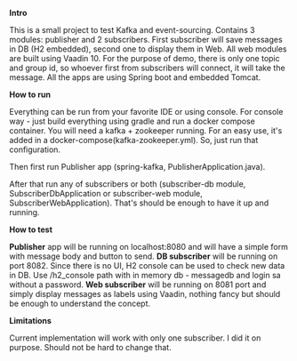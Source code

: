 **Intro**

This is a small project to test Kafka and event-sourcing. Contains 3 modules: publisher and 2 subscribers.
First subscriber will save messages in DB (H2 embedded), second one to display them in Web. All web modules are built 
using Vaadin 10. For the purpose of demo, there is only one topic and group id, so whoever first from subscribers will 
connect, it will take the message.
All the apps are using Spring boot and embedded Tomcat.

**How to run**

Everything can be run from your favorite IDE or using console. For console way - just build everything using gradle 
and run a docker compose container.
You will need a kafka + zookeeper running. For an easy use, it's added in a docker-compose(kafka-zookeeper.yml). 
So, just run that configuration.

Then first run Publisher app (spring-kafka, PublisherApplication.java).

After that run any of subscribers or both (subscriber-db module, SubscriberDbApplication or subscriber-web module, 
SubscriberWebApplication). 
That's should be enough to have it up and running.

**How to test** 

**Publisher** app will be running on localhost:8080 and will have a simple form with message body and button to send.
**DB subscriber** will be running on port 8082. Since there is no UI, H2 console can be used to check new data in DB.
 Use
 /h2_console path with in memory db - messagedb and login sa without a password.
 **Web subscriber** will be running on 8081 port and simply display messages as labels using Vaadin, nothing fancy but 
 should be enough to understand the concept.  
 
 **Limitations**
 
 Current implementation will work with only one subscriber. I did it on purpose. Should not be hard to change that.
